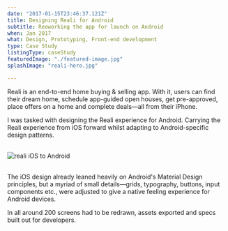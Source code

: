 ```yaml
---
date: "2017-01-15T23:46:37.121Z"
title: Designing Reali for Android
subtitle: Reoworking the app for launch on Android
when: Jan 2017
what: Design, Prototyping, Front-end development
type: Case Study
listingType: caseStudy
featuredImage: "./featured-image.jpg"
splashImage: "reali-hero.jpg"

---
```


Reali is an end-to-end home buying & selling app. With it, users can find their dream home, schedule app-guided open houses, get pre-approved, place offers on a home and complete deals—all from their iPhone.

I was tasked with designing the Reali experience for Android. Carrying the Reali experience from iOS forward whilst adapting to Android-specific design patterns.

<br>

<section>
<img alt="reali iOS to Android" src="/images/reali/reali_change.png" class="wide">
</section>

<br>

The iOS design already leaned heavily on Android's Material Design principles, but a myriad of small details—grids, typography, buttons, input components etc., were adjusted to give a native feeling experience for Android devices.

In all around 200 screens had to be redrawn, assets exported and specs built out for developers.